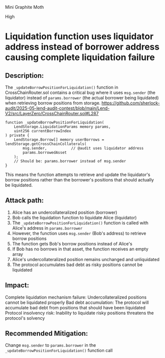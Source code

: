 Mini Graphite Moth

High

# Liquidation function uses liquidator address instead of borrower address causing complete liquidation failure

## Description:
The `_updateBorrowPositionForLiquidation()` function in CrossChainRouter.sol contains a critical bug where it uses `msg.sender` (the liquidator) instead of `params.borrower` (the actual borrower being liquidated) when retrieving borrow positions from storage.
https://github.com/sherlock-audit/2025-05-lend-audit-contest/blob/main/Lend-V2/src/LayerZero/CrossChainRouter.sol#L287
```solidity
function _updateBorrowPositionForLiquidation(
    LendStorage.LiquidationParams memory params,
    uint256 currentBorrowIndex
) private {
    LendStorage.Borrow[] memory userBorrows = lendStorage.getCrossChainCollaterals(
        msg.sender,           // @audit uses liquidator address
        params.borrowedAsset
    );
    // Should be: params.borrower instead of msg.sender
}
```

This means the function attempts to retrieve and update the liquidator's borrow positions rather than the borrower's positions that should actually be liquidated.

## Attack path:
1. Alice has an undercollateralized position (borrower)
2. Bob calls the liquidation function to liquidate Alice (liquidator)
3. The `_updateBorrowPositionForLiquidation()` function is called with Alice's address in `params.borrower`
4. However, the function uses `msg.sender` (Bob's address) to retrieve borrow positions
5. The function gets Bob's borrow positions instead of Alice's
6. If Bob has no borrows in that asset, the function receives an empty array
7. Alice's undercollateralized position remains unchanged and unliquidated
8. The protocol accumulates bad debt as risky positions cannot be liquidated

## Impact:
Complete liquidation mechanism failure: Undercollateralized positions cannot be liquidated properly
Bad debt accumulation: The protocol will accumulate bad debt from positions that should have been liquidated
Protocol insolvency risk: Inability to liquidate risky positions threatens the protocol's solvency

## Recommended Mitigation:
Change `msg.sender` to `params.borrower` in the `_updateBorrowPositionForLiquidation()` function call